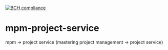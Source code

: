 [![BCH compliance](https://bettercodehub.com/edge/badge/carlosfeitosa/mpm-project-service?branch=master)](https://bettercodehub.com/)

# mpm-project-service
mpm -> project service (mastering project management -> project service)
